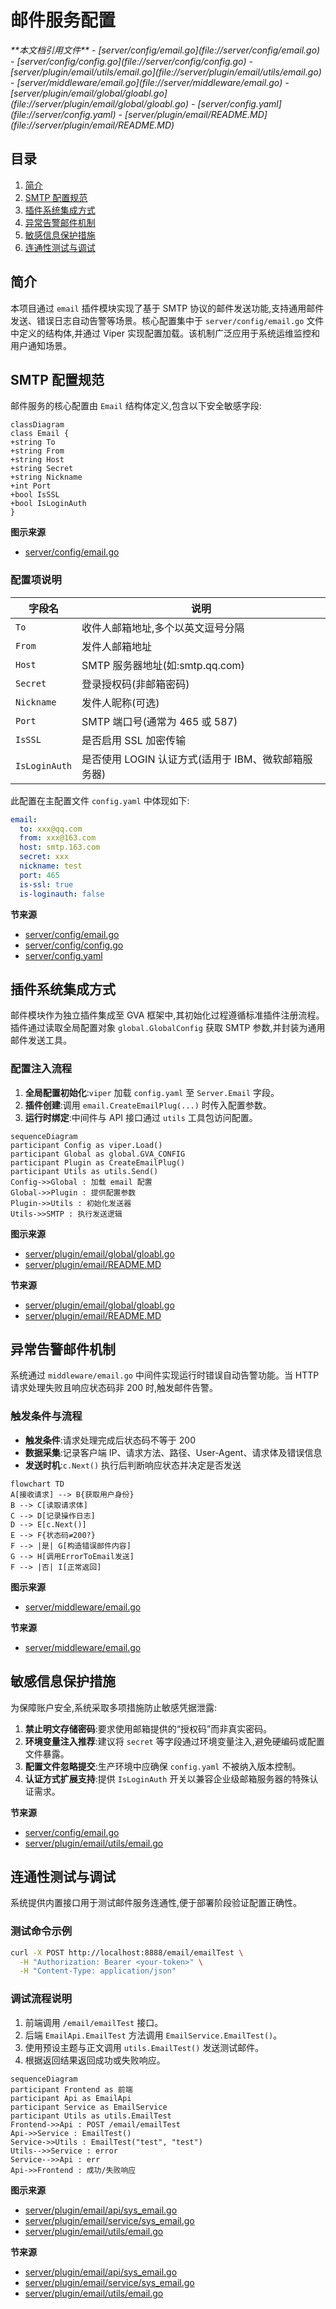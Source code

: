 # 邮件服务配置

<cite>
**本文档引用文件**  
- [server/config/email.go](file://server/config/email.go)
- [server/config/config.go](file://server/config/config.go)
- [server/plugin/email/utils/email.go](file://server/plugin/email/utils/email.go)
- [server/middleware/email.go](file://server/middleware/email.go)
- [server/plugin/email/global/gloabl.go](file://server/plugin/email/global/gloabl.go)
- [server/config.yaml](file://server/config.yaml)
- [server/plugin/email/README.MD](file://server/plugin/email/README.MD)
</cite>

## 目录
1. [简介](#简介)
2. [SMTP 配置规范](#smtp-配置规范)
3. [插件系统集成方式](#插件系统集成方式)
4. [异常告警邮件机制](#异常告警邮件机制)
5. [敏感信息保护措施](#敏感信息保护措施)
6. [连通性测试与调试](#连通性测试与调试)

## 简介
本项目通过 `email` 插件模块实现了基于 SMTP 协议的邮件发送功能,支持通用邮件发送、错误日志自动告警等场景。核心配置集中于 `server/config/email.go` 文件中定义的结构体,并通过 Viper 实现配置加载。该机制广泛应用于系统运维监控和用户通知场景。

## SMTP 配置规范

邮件服务的核心配置由 `Email` 结构体定义,包含以下安全敏感字段:

```mermaid
classDiagram
class Email {
+string To
+string From
+string Host
+string Secret
+string Nickname
+int Port
+bool IsSSL
+bool IsLoginAuth
}
```

**图示来源**
- [server/config/email.go](file://server/config/email.go#L2-L11)

### 配置项说明

| 字段名 | 说明 |
|--------|------|
| `To` | 收件人邮箱地址,多个以英文逗号分隔 |
| `From` | 发件人邮箱地址 |
| `Host` | SMTP 服务器地址(如:smtp.qq.com) |
| `Secret` | 登录授权码(非邮箱密码) |
| `Nickname` | 发件人昵称(可选) |
| `Port` | SMTP 端口号(通常为 465 或 587) |
| `IsSSL` | 是否启用 SSL 加密传输 |
| `IsLoginAuth` | 是否使用 LOGIN 认证方式(适用于 IBM、微软邮箱服务器) |

此配置在主配置文件 `config.yaml` 中体现如下:
```yaml
email:
  to: xxx@qq.com
  from: xxx@163.com
  host: smtp.163.com
  secret: xxx
  nickname: test
  port: 465
  is-ssl: true
  is-loginauth: false
```

**节来源**
- [server/config/email.go](file://server/config/email.go#L2-L11)
- [server/config/config.go](file://server/config/config.go#L9-L10)
- [server/config.yaml](file://server/config.yaml#L177-L185)

## 插件系统集成方式

邮件模块作为独立插件集成至 GVA 框架中,其初始化过程遵循标准插件注册流程。插件通过读取全局配置对象 `global.GlobalConfig` 获取 SMTP 参数,并封装为通用邮件发送工具。

### 配置注入流程

1. **全局配置初始化**:`viper` 加载 `config.yaml` 至 `Server.Email` 字段。
2. **插件创建**:调用 `email.CreateEmailPlug(...)` 时传入配置参数。
3. **运行时绑定**:中间件与 API 接口通过 `utils` 工具包访问配置。

```mermaid
sequenceDiagram
participant Config as viper.Load()
participant Global as global.GVA_CONFIG
participant Plugin as CreateEmailPlug()
participant Utils as utils.Send()
Config->>Global : 加载 email 配置
Global->>Plugin : 提供配置参数
Plugin->>Utils : 初始化发送器
Utils->>SMTP : 执行发送逻辑
```

**图示来源**
- [server/plugin/email/global/gloabl.go](file://server/plugin/email/global/gloabl.go#L2-L4)
- [server/plugin/email/README.MD](file://server/plugin/email/README.MD#L1-L55)

**节来源**
- [server/plugin/email/global/gloabl.go](file://server/plugin/email/global/gloabl.go#L2-L4)
- [server/plugin/email/README.MD](file://server/plugin/email/README.MD#L1-L55)

## 异常告警邮件机制

系统通过 `middleware/email.go` 中间件实现运行时错误自动告警功能。当 HTTP 请求处理失败且响应状态码非 200 时,触发邮件告警。

### 触发条件与流程

- **触发条件**:请求处理完成后状态码不等于 200
- **数据采集**:记录客户端 IP、请求方法、路径、User-Agent、请求体及错误信息
- **发送时机**:`c.Next()` 执行后判断响应状态并决定是否发送

```mermaid
flowchart TD
A[接收请求] --> B{获取用户身份}
B --> C[读取请求体]
C --> D[记录操作日志]
D --> E[c.Next()]
E --> F{状态码≠200?}
F --> |是| G[构造错误邮件内容]
G --> H[调用ErrorToEmail发送]
F --> |否| I[正常返回]
```

**图示来源**
- [server/middleware/email.go](file://server/middleware/email.go#L17-L57)

**节来源**
- [server/middleware/email.go](file://server/middleware/email.go#L17-L57)

## 敏感信息保护措施

为保障账户安全,系统采取多项措施防止敏感凭据泄露:

1. **禁止明文存储密码**:要求使用邮箱提供的“授权码”而非真实密码。
2. **环境变量注入推荐**:建议将 `secret` 等字段通过环境变量注入,避免硬编码或配置文件暴露。
3. **配置文件忽略提交**:生产环境中应确保 `config.yaml` 不被纳入版本控制。
4. **认证方式扩展支持**:提供 `IsLoginAuth` 开关以兼容企业级邮箱服务器的特殊认证需求。

**节来源**
- [server/config/email.go](file://server/config/email.go#L2-L11)
- [server/plugin/email/utils/email.go](file://server/plugin/email/utils/email.go#L55-L87)

## 连通性测试与调试

系统提供内置接口用于测试邮件服务连通性,便于部署阶段验证配置正确性。

### 测试命令示例

```bash
curl -X POST http://localhost:8888/email/emailTest \
  -H "Authorization: Bearer <your-token>" \
  -H "Content-Type: application/json"
```

### 调试流程说明

1. 前端调用 `/email/emailTest` 接口。
2. 后端 `EmailApi.EmailTest` 方法调用 `EmailService.EmailTest()`。
3. 使用预设主题与正文调用 `utils.EmailTest()` 发送测试邮件。
4. 根据返回结果返回成功或失败响应。

```mermaid
sequenceDiagram
participant Frontend as 前端
participant Api as EmailApi
participant Service as EmailService
participant Utils as utils.EmailTest
Frontend->>Api : POST /email/emailTest
Api->>Service : EmailTest()
Service->>Utils : EmailTest("test", "test")
Utils-->>Service : error
Service-->>Api : err
Api->>Frontend : 成功/失败响应
```

**图示来源**
- [server/plugin/email/api/sys_email.go](file://server/plugin/email/api/sys_email.go#L20-L28)
- [server/plugin/email/service/sys_email.go](file://server/plugin/email/service/sys_email.go#L13-L18)
- [server/plugin/email/utils/email.go](file://server/plugin/email/utils/email.go#L44-L47)

**节来源**
- [server/plugin/email/api/sys_email.go](file://server/plugin/email/api/sys_email.go#L20-L28)
- [server/plugin/email/service/sys_email.go](file://server/plugin/email/service/sys_email.go#L13-L18)
- [server/plugin/email/utils/email.go](file://server/plugin/email/utils/email.go#L44-L47)